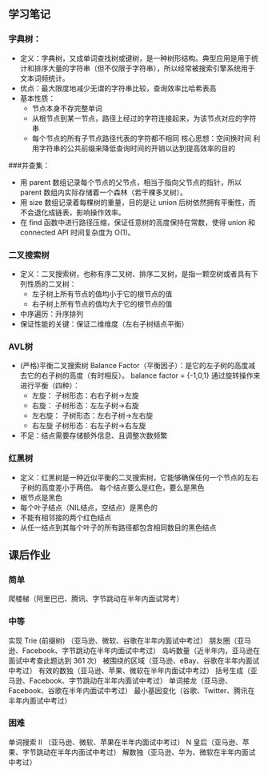 ## 学习笔记
### 字典树：
- 定义：字典树，又成单词查找树或键树，是一种树形结构。典型应用是用于统计和排序大量的字符串（但不仅限于字符串），所以经常被搜索引擎系统用于文本词频统计。
- 优点：最大限度地减少无谓的字符串比较，查询效率比哈希表高
- 基本性质：
    - 节点本身不存完整单词
    - 从根节点到某一节点，路径上经过的字符连接起来，为该节点对应的字符串
    - 每个节点的所有子节点路径代表的字符都不相同
核心思想：空间换时间
利用字符串的公共前缀来降低查询时间的开销以达到提高效率的目的

###并查集：
- 用 parent 数组记录每个节点的父节点，相当于指向父节点的指针，所以 parent 数组内实际存储着一个森林（若干棵多叉树）。
- 用 size 数组记录着每棵树的重量，目的是让 union 后树依然拥有平衡性，而不会退化成链表，影响操作效率。
- 在 find 函数中进行路径压缩，保证任意树的高度保持在常数，使得 union 和 connected API 时间复杂度为 O(1)。

### 二叉搜索树
- 定义：二叉搜索树，也称有序二叉树、排序二叉树，是指一颗空树或者具有下列性质的二叉树：
    - 左子树上所有节点的值均小于它的根节点的值
    - 右子树上所有节点的值均大于它的根节点的值
- 中序遍历：升序排列
- 保证性能的关键：保证二维维度（左右子树结点平衡）

### AVL树
- (严格)平衡二叉搜索树
Balance Factor（平衡因子）：是它的左子树的高度减去它的右子树的高度（有时相反）。 balance factor = {-1,0,1}
通过旋转操作来进行平衡（四种）：
    - 左旋： 子树形态：右右子树->左旋
    - 右旋： 子树形态：左左子树->右旋
    - 左右旋： 子树形态：左右子树->左右旋
    - 右左旋 子树形态：右左子树->右左旋
- 不足：结点需要存储额外信息、且调整次数频繁

### 红黑树
- 定义：红黑树是一种近似平衡的二叉搜索树，它能够确保任何一个节点的左右子树的高度差小于两倍。
每个结点要么是红色，要么是黑色
- 根节点是黑色
- 每个叶子结点（NIL结点，空结点）是黑色的
- 不能有相邻接的两个红色结点
- 从任一结点到其每个叶子的所有路径都包含相同数目的黑色结点

## 课后作业
### 简单
爬楼梯（阿里巴巴、腾讯、字节跳动在半年内面试常考）
### 中等
实现 Trie (前缀树) （亚马逊、微软、谷歌在半年内面试中考过）
朋友圈（亚马逊、Facebook、字节跳动在半年内面试中考过）
岛屿数量（近半年内，亚马逊在面试中考查此题达到 361 次）
被围绕的区域（亚马逊、eBay、谷歌在半年内面试中考过）
有效的数独（亚马逊、苹果、微软在半年内面试中考过）
括号生成（亚马逊、Facebook、字节跳动在半年内面试中考过）
单词接龙（亚马逊、Facebook、谷歌在半年内面试中考过）
最小基因变化（谷歌、Twitter、腾讯在半年内面试中考过）
### 困难
单词搜索 II （亚马逊、微软、苹果在半年内面试中考过）
N 皇后（亚马逊、苹果、字节跳动在半年内面试中考过）
解数独（亚马逊、华为、微软在半年内面试中考过）


